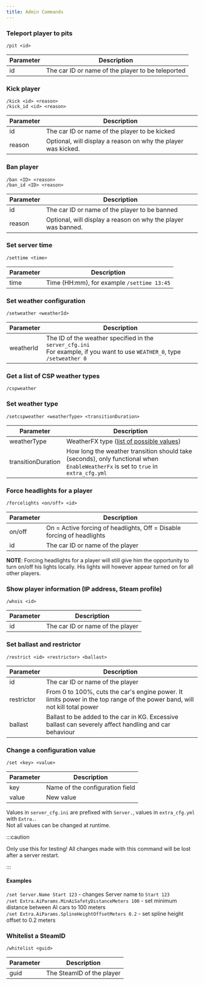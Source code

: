 ```yaml
---
title: Admin Commands
---
```


### Teleport player to pits

`/pit <id>`

| Parameter | Description                                                   |
| --------- | ------------------------------------------------------------- |
| id        | The car ID or name of the player to be teleported             |

### Kick player

`/kick <id> <reason>`  
`/kick_id <id> <reason>`

| Parameter | Description                                                   |
| --------- | ------------------------------------------------------------- |
| id        | The car ID or name of the player to be kicked                 |
| reason    | Optional, will display a reason on why the player was kicked. |

### Ban player

`/ban <ID> <reason>`  
`/ban_id <ID> <reason>`

| Parameter | Description                                                   |
| --------- | ------------------------------------------------------------- |
| id        | The car ID or name of the player to be banned                 |
| reason    | Optional, will display a reason on why the player was banned. |

### Set server time

`/settime <time>`

| Parameter | Description                                                   |
| --------- | ------------------------------------------------------------- |
| time      | Time (HH:mm), for example `/settime 13:45`                    |

### Set weather configuration

`/setweather <weatherId>`

| Parameter | Description                                                   |
| --------- | ------------------------------------------------------------- |
| weatherId | The ID of the weather specified in the `server_cfg.ini`<br/>For example, if you want to use `WEATHER_0`, type `/setweather 0`       |

### Get a list of CSP weather types

`/cspweather`

### Set weather type

`/setcspweather <weatherType> <transitionDuration>`

| Parameter | Description                                                   |
| --------- | ------------------------------------------------------------- |
| weatherType | WeatherFX type ([list of possible values](./misc/wfx-types.md)) |
| transitionDuration | How long the weather transition should take (seconds), only functional when `EnableWeatherFx` is set to `true` in `extra_cfg.yml` |

### Force headlights for a player

`/forcelights <on/off> <id>`

| Parameter | Description                                                             |
| --------- | ----------------------------------------------------------------------- |
| on/off    | On = Active forcing of headlights, Off = Disable forcing of headlights  |
| id        | The car ID or name of the player                                        |

**NOTE**: Forcing headlights for a player will still give him the opportunity to turn on/off his lights locally. His
lights will however appear turned on for all other players.

### Show player information (IP address, Steam profile)

`/whois <id>`

| Parameter | Description                                                             |
| --------- | ----------------------------------------------------------------------- |
| id        | The car ID or name of the player                                        |

### Set ballast and restrictor

`/restrict <id> <restrictor> <ballast>`

| Parameter | Description                                                             |
| --------- | ----------------------------------------------------------------------- |
| id        | The car ID or name of the player                                        |
| restrictor| From 0 to 100%, cuts the car's engine power.  It limits power in the top range of the power band, will not kill total power |
| ballast   | Ballast to be added to the car in KG. Excessive ballast can severely affect handling and car behaviour |

### Change a configuration value

`/set <key> <value>`

| Parameter | Description                                                             |
| --------- | ----------------------------------------------------------------------- |
| key       | Name of the configuration field                                         |
| value     | New value                                                               |

Values in `server_cfg.ini` are prefixed with `Server.`, values in `extra_cfg.yml` with `Extra.`.  
Not all values can be changed at runtime.

:::caution

Only use this for testing! All changes made with this command will be lost after a server restart.

:::

#### Examples
`/set Server.Name Start 123` - changes Server name to `Start 123`  
`/set Extra.AiParams.MinAiSafetyDistanceMeters 100` - set minimum distance between AI cars to 100 meters  
`/set Extra.AiParams.SplineHeightOffsetMeters 0.2` - set spline height offset to 0.2 meters

### Whitelist a SteamID

`/whitelist <guid>`

| Parameter | Description                                                             |
| --------- | ----------------------------------------------------------------------- |
| guid      | The SteamID of the player                                               |